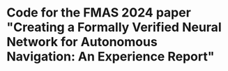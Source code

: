 # Code for the FMAS 2024 paper "Creating a Formally Verified Neural Network for Autonomous Navigation: An Experience Report"
